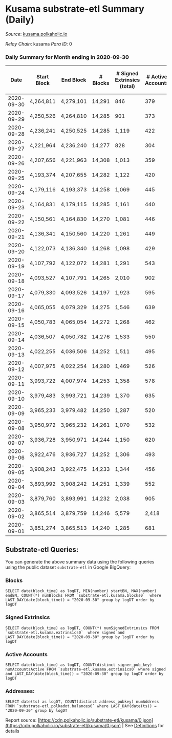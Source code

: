 # Kusama substrate-etl Summary (Daily)

_Source_: [kusama.polkaholic.io](https://kusama.polkaholic.io)

*Relay Chain*: kusama
*Para ID*: 0



### Daily Summary for Month ending in 2020-09-30


| Date | Start Block | End Block | # Blocks | # Signed Extrinsics (total) | # Active Accounts | # Passive | # New | # Addresses with Balances | # Events | # Transfers | # XCM Transfers In | # XCM Transfers Out |
| ---- | ----------- | --------- | -------- | --------------------------- | ----------------- | --------- | ----- | ------------------------- | -------- | ----------- | ------------------ | ------------------- |
| 2020-09-30 | 4,264,811 | 4,279,101 | 14,291  | 846 | 379 |  |  | 21,884 | 59,568 | 337 ($8,343,034.12) |   |   |
| 2020-09-29 | 4,250,526 | 4,264,810 | 14,285  | 901 | 373 |  |  |  | 55,221 | 367 ($13,322,369.50) |   |   |
| 2020-09-28 | 4,236,241 | 4,250,525 | 14,285  | 1,119 | 422 |  |  |  | 57,323 | 622 ($34,617,522.09) |   |   |
| 2020-09-27 | 4,221,964 | 4,236,240 | 14,277  | 828 | 304 |  |  |  | 56,764 | 415 ($15,897,396.25) |   |   |
| 2020-09-26 | 4,207,656 | 4,221,963 | 14,308  | 1,013 | 359 |  |  |  | 56,036 | 464 ($30,414,038.19) |   |   |
| 2020-09-25 | 4,193,374 | 4,207,655 | 14,282  | 1,122 | 420 |  |  |  | 55,582 | 494 ($22,383,579.13) |   |   |
| 2020-09-24 | 4,179,116 | 4,193,373 | 14,258  | 1,069 | 445 |  |  |  | 55,596 | 534 ($40,885,361.17) |   |   |
| 2020-09-23 | 4,164,831 | 4,179,115 | 14,285  | 1,161 | 440 |  |  |  | 57,343 | 542 ($89,601,352.11) |   |   |
| 2020-09-22 | 4,150,561 | 4,164,830 | 14,270  | 1,081 | 446 |  |  |  | 53,919 | 561 ($47,285,607.74) |   |   |
| 2020-09-21 | 4,136,341 | 4,150,560 | 14,220  | 1,261 | 449 |  |  |  | 65,751 | 721 ($54,042,000.58) |   |   |
| 2020-09-20 | 4,122,073 | 4,136,340 | 14,268  | 1,098 | 429 |  |  |  | 56,426 | 665 ($30,208,536.69) |   |   |
| 2020-09-19 | 4,107,792 | 4,122,072 | 14,281  | 1,291 | 543 |  |  |  | 55,392 | 775 ($41,119,087.20) |   |   |
| 2020-09-18 | 4,093,527 | 4,107,791 | 14,265  | 2,010 | 902 |  |  |  | 67,031 | 979 ($32,850,015.73) |   |   |
| 2020-09-17 | 4,079,330 | 4,093,526 | 14,197  | 1,923 | 595 |  |  |  | 59,247 | 1,216 ($68,407,995.34) |   |   |
| 2020-09-16 | 4,065,055 | 4,079,329 | 14,275  | 1,546 | 639 |  |  |  | 73,352 | 735 ($31,455,636.78) |   |   |
| 2020-09-15 | 4,050,783 | 4,065,054 | 14,272  | 1,268 | 462 |  |  |  | 57,450 | 820 ($62,788,149.16) |   |   |
| 2020-09-14 | 4,036,507 | 4,050,782 | 14,276  | 1,533 | 550 |  |  |  | 59,945 | 974 ($106,742,302.97) |   |   |
| 2020-09-13 | 4,022,255 | 4,036,506 | 14,252  | 1,511 | 495 |  |  |  | 58,438 | 1,024 ($49,272,633.17) |   |   |
| 2020-09-12 | 4,007,975 | 4,022,254 | 14,280  | 1,469 | 526 |  |  |  | 60,068 | 820 ($49,081,885.05) |   |   |
| 2020-09-11 | 3,993,722 | 4,007,974 | 14,253  | 1,358 | 578 |  |  |  | 61,524 | 777 ($46,113,888.11) |   |   |
| 2020-09-10 | 3,979,483 | 3,993,721 | 14,239  | 1,370 | 635 |  |  |  | 55,762 | 702 ($37,190,244.24) |   |   |
| 2020-09-09 | 3,965,233 | 3,979,482 | 14,250  | 1,287 | 520 |  |  |  | 60,100 | 727 ($25,192,570.56) |   |   |
| 2020-09-08 | 3,950,972 | 3,965,232 | 14,261  | 1,070 | 532 |  |  |  | 56,067 | 464 ($19,883,050.94) |   |   |
| 2020-09-07 | 3,936,728 | 3,950,971 | 14,244  | 1,150 | 620 |  |  |  | 61,162 | 449 ($21,048,711.25) |   |   |
| 2020-09-06 | 3,922,476 | 3,936,727 | 14,252  | 1,306 | 493 |  |  |  | 57,374 | 745 ($46,753,945.81) |   |   |
| 2020-09-05 | 3,908,243 | 3,922,475 | 14,233  | 1,344 | 456 |  |  |  | 53,844 | 912 ($92,945,297.61) |   |   |
| 2020-09-04 | 3,893,992 | 3,908,242 | 14,251  | 1,339 | 552 |  |  |  | 54,398 | 877 ($42,674,194.46) |   |   |
| 2020-09-03 | 3,879,760 | 3,893,991 | 14,232  | 2,038 | 905 |  |  |  | 59,403 | 1,446 ($96,859,842.89) |   |   |
| 2020-09-02 | 3,865,514 | 3,879,759 | 14,246  | 5,579 | 2,418 |  |  |  | 84,406 | 4,451 ($215,355,939.81) |   |   |
| 2020-09-01 | 3,851,274 | 3,865,513 | 14,240  | 1,285 | 681 |  |  |  | 65,473 | 614 ($138,063,500.18) |   |   |

## Substrate-etl Queries:
You can generate the above summary data using the following queries using the public dataset `substrate-etl` in Google BigQuery:


### Blocks
```
SELECT date(block_time) as logDT, MIN(number) startBN, MAX(number) endBN, COUNT(*) numBlocks FROM `substrate-etl.kusama.blocks0`  where LAST_DAY(date(block_time)) = "2020-09-30" group by logDT order by logDT
```


### Signed Extrinsics
```
SELECT date(block_time) as logDT, COUNT(*) numSignedExtrinsics FROM `substrate-etl.kusama.extrinsics0`  where signed and LAST_DAY(date(block_time)) = "2020-09-30" group by logDT order by logDT
```


### Active Accounts
```
SELECT date(block_time) as logDT, COUNT(distinct signer_pub_key) numAccountsActive FROM `substrate-etl.kusama.extrinsics0` where signed and LAST_DAY(date(block_time)) = "2020-09-30" group by logDT order by logDT
```


### Addresses:
```
SELECT date(ts) as logDT, COUNT(distinct address_pubkey) numAddress FROM `substrate-etl.polkadot.balances0` where LAST_DAY(date(ts)) = "2020-09-30" group by logDT
```



Report source: [https://cdn.polkaholic.io/substrate-etl/kusama/0.json](https://cdn.polkaholic.io/substrate-etl/kusama/0.json) | See [Definitions](/DEFINITIONS.md) for details
